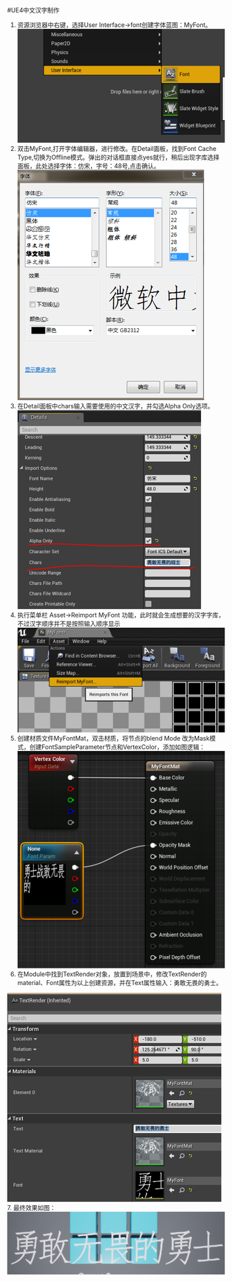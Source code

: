 #UE4中文汉字制作  
1. 资源浏览器中右键，选择User Interface->font创建字体蓝图：MyFont。
![](res/chinese_font_1.png)  
2. 双击MyFont,打开字体编辑器，进行修改。在Detail面板，找到Font Cache Type,切换为Offline模式。弹出的对话框直接点yes就行，稍后出现字库选择面板，此处选择字体：仿宋，字号：48号,点击确认。  
 ![](res/chinese_font_2.png) 
3. 在Detail面板中chars输入需要使用的中文汉字，并勾选Alpha Only选项。  
![](res/chinese_font_3.png)    
4. 执行菜单栏  Asset->Reimport MyFont 功能，此时就会生成想要的汉字字库，不过汉字顺序并不是按照输入顺序显示
![](res/chinese_font_4.png)  
5. 创建材质文件MyFontMat，双击材质，将节点的blend Mode 改为Mask模式，创建FontSampleParameter节点和VertexColor，添加如图逻辑：  
![](res/chinese_font_5.png)   
6. 在Module中找到TextRender对象，放置到场景中，修改TextRender的material、Font属性为以上创建资源，并在Text属性输入：勇敢无畏的勇士。 

![](res/chinese_font_6.png) 
7. 最终效果如图：  
![](res/chinese_font_7.png) 
